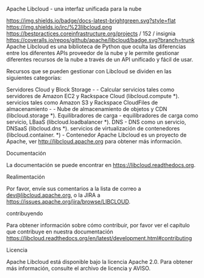 
Apache Libcloud - una interfaz unificada para la nube

https://img.shields.io/badge/docs-latest-brightgreen.svg?style=flat https://img.shields.io/irc/%23libcloud.png https://bestpractices.coreinfrastructure.org/projects / 152 / insignia https://coveralls.io/repos/github/apache/libcloud/badge.svg?branch=trunk
Apache Libcloud es una biblioteca de Python que oculta las diferencias entre los diferentes APIs proveedor de la nube y le permite gestionar diferentes recursos de la nube a través de un API unificado y fácil de usar.

Recursos que se pueden gestionar con Libcloud se dividen en las siguientes categorías:

Servidores Cloud y Block Storage - - Calcular servicios tales como servidores de Amazon EC2 y Rackspace Cloud (libcloud.compute *).
servicios tales como Amazon S3 y Rackspace CloudFiles de almacenamiento - - Nube de almacenamiento de objetos y CDN (libcloud.storage *).
Equilibradores de carga - equilibradores de carga como servicio, LBaaS (libcloud.loadbalancer *).
DNS - DNS como un servicio, DNSaaS (libcloud.dns *).
servicios de virtualización de contenedores (libcloud.container. *) - Contenedor
Apache Libcloud es un proyecto de Apache, ver <http://libcloud.apache.org> para obtener más información.

Documentación

La documentación se puede encontrar en <https://libcloud.readthedocs.org>.

Realimentación

Por favor, envíe sus comentarios a la lista de correo a <dev@libcloud.apache.org>, o la JIRA a <https://issues.apache.org/jira/browse/LIBCLOUD>.

contribuyendo

Para obtener información sobre cómo contribuir, por favor ver el capítulo que contribuye en nuestra documentación <https://libcloud.readthedocs.org/en/latest/development.html#contributing>

Licencia

Apache Libcloud está disponible bajo la licencia Apache 2.0. Para obtener más información, consulte el archivo de licencia y AVISO.
